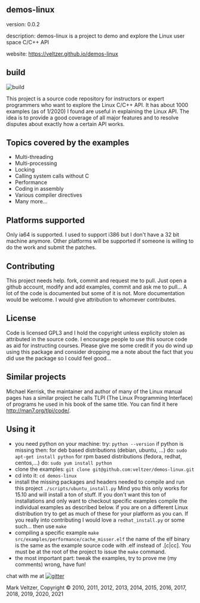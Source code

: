 ## demos-linux

version: 0.0.2

description: demos-linux is a project to demo and explore the Linux user space C/C++ API

website: https://veltzer.github.io/demos-linux

## build

![build](https://github.com/veltzer/demos-linux/workflows/build/badge.svg)

This project is a source code repository for instructors or expert programmers
who want to explore the Linux C/C++ API.
It has about 1000 examples (as of 1/2020) I found are useful in explaining the Linux API.
The idea is to provide a good coverage of all major features and to resolve disputes
about exactly how a certain API works.

Topics covered by the examples
------------------------------
* Multi-threading
* Multi-processing
* Locking
* Calling system calls without C
* Performance
* Coding in assembly
* Various compiler directives
* Many more...

Platforms supported
-------------------
Only ia64 is supported. I used to support i386 but I don't have a 32 bit
machine anymore. 
Other platforms will be supported if someone is willing to do the work and submit
the patches.

Contributing
------------
This project needs help. fork, commit and request me to pull.
Just open a github account, modify and add examples, commit and ask me to pull...
A lot of the code is documented but some of it is not. More documentation would be welcome.
I would give attribution to whomever contributes.

License
-------
Code is licensed GPL3 and I hold the copyright unless explicity stolen as attributed in the source code.
I encourage people to use this source code as aid for instructing courses.
Please give me some credit if you do wind up using this package and consider dropping
me a note about the fact that you did use the package so I could feel good...

Similar projects
----------------
Michael Kerrisk, the maintainer and author of many of the Linux manual pages has a similar project he calls
TLPI (The Linux Programming Interface) of programs he used in his book of the same title. You can find
it here http://man7.org/tlpi/code/.

Using it
--------
* you need python on your machine:
    try:
        `python --version`
    if python is missing then:
        for deb based distributions (debian, ubuntu, ...) do:
            `sudo apt-get install python`
        for rpm based distributions (fedora, redhat, centos,...) do:
            `sudo yum install python`
* clone the examples: `git clone git@github.com:veltzer/demos-linux.git`
* cd into it: `cd demos-linux`
* install the missing packages and headers needed to compile and run this project `./scripts/ubuntu_install.py`
    Mind you this only works for 15.10 and will install a ton of stuff.
    If you don't want this ton of installations and only want to checkout specific examples
    compile the individual examples as described below.
    if you are on a different Linux distribution try to get as much of these for your platform
    as you can. If you really into contributing I would love a `redhat_install.py` or some such...
    then use `make`
* compiling a specific example
        `make src/examples/performance/cache_misser.elf`
    the name of the elf binary is the same as the example source code with .elf instead of
    .[c|cc].
    You must be at the root of the project to issue the `make` command.
* the most important part: tweak the examples, try to prove me (my comments) wrong, have fun!

chat with me at [![gitter](https://badges.gitter.im/Join%20Chat.svg)](https://gitter.im/veltzer/mark.veltzer)

Mark Veltzer, Copyright © 2010, 2011, 2012, 2013, 2014, 2015, 2016, 2017, 2018, 2019, 2020, 2021
